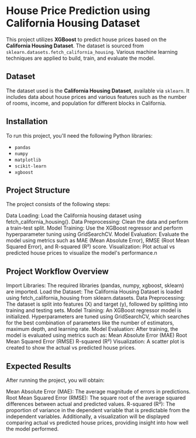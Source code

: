 # House Price Prediction using California Housing Dataset

This project utilizes **XGBoost** to predict house prices based on the **California Housing Dataset**. The dataset is sourced from `sklearn.datasets.fetch_california_housing`. Various machine learning techniques are applied to build, train, and evaluate the model.

## Dataset

The dataset used is the **California Housing Dataset**, available via `sklearn`. It includes data about house prices and various features such as the number of rooms, income, and population for different blocks in California.

## Installation

To run this project, you'll need the following Python libraries:
- `pandas`
- `numpy`
- `matplotlib`
- `scikit-learn`
- `xgboost`

## Project Structure

The project consists of the following steps:

Data Loading: Load the California housing dataset using fetch_california_housing().
Data Preprocessing: Clean the data and perform a train-test split.
Model Training: Use the XGBoost regressor and perform hyperparameter tuning using GridSearchCV.
Model Evaluation: Evaluate the model using metrics such as MAE (Mean Absolute Error), RMSE (Root Mean Squared Error), and R-squared (R²) score.
Visualization: Plot actual vs predicted house prices to visualize the model's performance.n

## Project Workflow Overview

Import Libraries: The required libraries (pandas, numpy, xgboost, sklearn) are imported.
Load the Dataset: The California Housing Dataset is loaded using fetch_california_housing from sklearn.datasets.
Data Preprocessing: The dataset is split into features (X) and target (y), followed by splitting into training and testing sets.
Model Training:
An XGBoost regressor model is initialized.
Hyperparameters are tuned using GridSearchCV, which searches for the best combination of parameters like the number of estimators, maximum depth, and learning rate.
Model Evaluation:
After training, the model is evaluated using metrics such as:
Mean Absolute Error (MAE)
Root Mean Squared Error (RMSE)
R-squared (R²)
Visualization: A scatter plot is created to show the actual vs predicted house prices.

## Expected Results

After running the project, you will obtain:

Mean Absolute Error (MAE): The average magnitude of errors in predictions.
Root Mean Squared Error (RMSE): The square root of the average squared differences between actual and predicted values.
R-squared (R²): The proportion of variance in the dependent variable that is predictable from the independent variables.
Additionally, a visualization will be displayed comparing actual vs predicted house prices, providing insight into how well the model performed.
